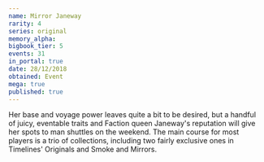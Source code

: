 ```yaml
---
name: Mirror Janeway
rarity: 4
series: original
memory_alpha:
bigbook_tier: 5
events: 31
in_portal: true
date: 28/12/2018
obtained: Event
mega: true
published: true
---
```


Her base and voyage power leaves quite a bit to be desired, but a handful of juicy, eventable traits and Faction queen Janeway's reputation will give her spots to man shuttles on the weekend. The main course for most players is a trio of collections, including two fairly exclusive ones in Timelines' Originals and Smoke and Mirrors.
